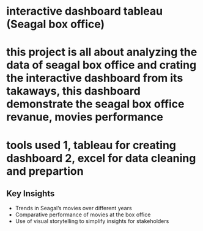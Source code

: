 # interactive dashboard tableau (Seagal box office)
# this project is all about analyzing the data of seagal box office and crating the interactive dashboard from its takaways, this dashboard demonstrate the seagal box office revanue, movies performance
# tools used 1, tableau for creating dashboard 2, excel for data cleaning and prepartion
##  Key Insights
- Trends in Seagal’s movies over different years  
- Comparative performance of movies at the box office  
- Use of visual storytelling to simplify insights for stakeholders  
